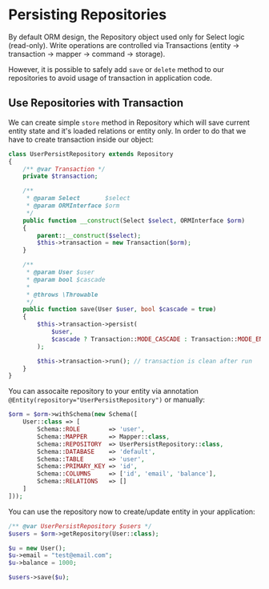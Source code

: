 # Persisting Repositories
By default ORM design, the Repository object used only for Select logic (read-only). Write operations are controlled via Transactions 
(entity -> transaction -> mapper -> command -> storage). 

However, it is possible to safely add `save` or `delete` method to our repositories to avoid usage of transaction in application code. 

## Use Repositories with Transaction
We can create simple `store` method in Repository which will save current entity state and it's loaded relations or entity only.
In order to do that we have to create transaction inside our object:

```php
class UserPersistRepository extends Repository
{
    /** @var Transaction */
    private $transaction;

    /**
     * @param Select       $select
     * @param ORMInterface $orm
     */
    public function __construct(Select $select, ORMInterface $orm)
    {
        parent::__construct($select);
        $this->transaction = new Transaction($orm);
    }

    /**
     * @param User $user
     * @param bool $cascade
     *
     * @throws \Throwable
     */
    public function save(User $user, bool $cascade = true)
    {
        $this->transaction->persist(
            $user,
            $cascade ? Transaction::MODE_CASCADE : Transaction::MODE_ENTITY_ONLY
        );

        $this->transaction->run(); // transaction is clean after run
    }
}
```

You can assocaite repository to your entity via annotation `@Entity(repository="UserPersistRepository")` or manually:

```php
$orm = $orm->withSchema(new Schema([
    User::class => [
        Schema::ROLE        => 'user',
        Schema::MAPPER      => Mapper::class,
        Schema::REPOSITORY  => UserPersistRepository::class,
        Schema::DATABASE    => 'default',
        Schema::TABLE       => 'user',
        Schema::PRIMARY_KEY => 'id',
        Schema::COLUMNS     => ['id', 'email', 'balance'],
        Schema::RELATIONS   => []
    ]
]));
```

You can use the repository now to create/update entity in your application:

```php
/** @var UserPersistRepository $users */
$users = $orm->getRepository(User::class);

$u = new User();
$u->email = "test@email.com";
$u->balance = 1000;

$users->save($u);
```
